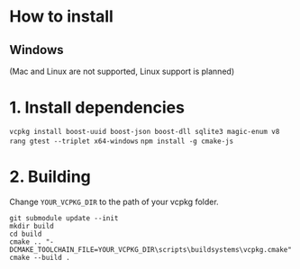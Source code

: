 # How to install

## Windows
(Mac and Linux are not supported, Linux support is planned)

# 1. Install dependencies
`vcpkg install boost-uuid boost-json boost-dll sqlite3 magic-enum v8 rang gtest --triplet x64-windows`
`npm install -g cmake-js`

# 2. Building

Change `YOUR_VCPKG_DIR` to the path of your vcpkg folder.
```
git submodule update --init
mkdir build
cd build
cmake .. "-DCMAKE_TOOLCHAIN_FILE=YOUR_VCPKG_DIR\scripts\buildsystems\vcpkg.cmake"
cmake --build .
```
